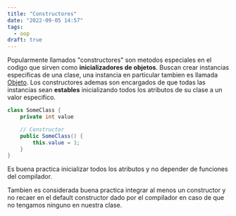 ```yaml
---
title: "Constructores"
date: "2022-09-05 14:57"
tags:
  - oop
draft: true
---
```

Popularmente llamados "constructores" son metodos especiales en el codigo que sirven como **inicializadores de objetos**. Buscan crear instancias especificas de una clase, una instancia en particular tambien es llamada [Objeto](es/notes/Objeto.md). Los constructores ademas son encargados de que todas las instancias sean **estables** inicializando todos los atributos de su clase a un valor especifico.

```Java
class SomeClass {
	private int value

	// Constructor
	public SomeClass() {
		this.value = 1;
	}
}
```

Es buena practica inicializar todos los atributos y no depender de funciones del compilador. 

Tambien es considerada buena practica integrar al menos un constructor y no recaer en el default constructor dado por el compilador en caso de que no tengamos ninguno en nuestra clase.